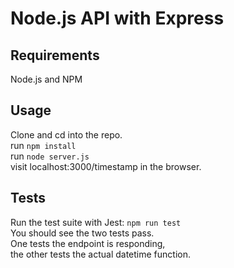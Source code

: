 # Node.js API with Express
Requirements
---
Node.js and NPM

Usage
---
Clone and cd into the repo.  
run `npm install`  
run `node server.js`  
visit localhost:3000/timestamp in the browser.

Tests
---
Run the test suite with Jest: `npm run test`  
You should see the two tests pass.  
One tests the endpoint is responding,  
the other tests the actual datetime function.
